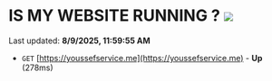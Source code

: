 # IS MY WEBSITE RUNNING ? [![](https://img.shields.io/static/v1?label=Sponsor&message=%E2%9D%A4&logo=GitHub&color=%23fe8e86)](https://github.com/sponsors/Youssef-Lehmam)

Last updated: **8/9/2025, 11:59:55 AM**

- `GET` [https://youssefservice.me](https://youssefservice.me) - **Up** (278ms)
